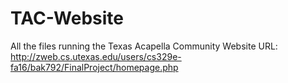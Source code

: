 # TAC-Website
All the files running the Texas Acapella Community Website
URL: http://zweb.cs.utexas.edu/users/cs329e-fa16/bak792/FinalProject/homepage.php
